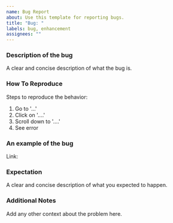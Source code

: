 ```yaml
---
name: Bug Report
about: Use this template for reporting bugs.
title: "Bug: "
labels: bug, enhancement
assignees: ""
---
```


### Description of the bug

A clear and concise description of what the bug is.

### How To Reproduce

Steps to reproduce the behavior:

1. Go to '...'
2. Click on '....'
3. Scroll down to '....'
4. See error

### An example of the bug

<!--
  A zip file or github repo with the failure is the best,
  but if it's a simple failure which requires just a spec file,
  then please use one of the preconfigured templates:
  - codesandbox: https://codesandbox.io/p/sandbox/github/help-me-mom/ng-mocks-sandbox/tree/master/?file=/src/test.spec.ts
  - stackblitz: https://stackblitz.com/github/help-me-mom/ng-mocks-sandbox?file=src/test.spec.ts
-->

Link:

### Expectation

A clear and concise description of what you expected to happen.

### Additional Notes

Add any other context about the problem here.
